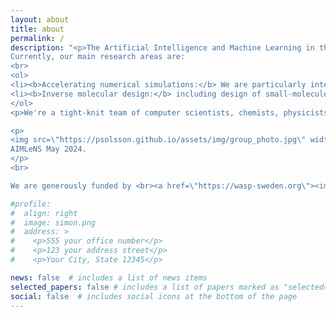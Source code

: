 ```yaml
---
layout: about
title: about
permalink: /
description: "<p>The Artificial Intelligence and Machine Learning in the Natural Sciences (AIMLeNS), based at the Data Science and AI division of the Computer Science and Engineering department at Chalmers University of Technology, Gothenburg, Sweden. <br> In the AIMLeNS lab, we are broadly interested in the interface of AI and Machine learning to the Natural Sciences.</p>
Currently, our main research areas are: 
<br> 
<ol> 
<li><b>Accelerating numerical simulations:</b> We are particularly interested in molecular simulations.</li> 
<li><b>Inverse molecular design:</b> including design of small-molecule therapeutics, biologics, vaccines, and antibodies.</li> 
</ol>
<p>We're a tight-knit team of computer scientists, chemists, physicists, and mathematicians working collaboratively. Our focus is on developing practical methods that blend traditional disciplines with modern machine learning and AI technologies to effectively address large-scale problems.</p>

<p>
<img src=\"https://psolsson.github.io/assets/img/group_photo.jpg\" width=45%><br>
AIMLeNS May 2024.
</p>
<br>

We are generously funded by <br><a href=\"https://wasp-sweden.org\"><img src=\"https://wasp-sweden.org/wp-content/themes/wasp/assets/img/logo.png\"></a><a href=\"https://www.chalmers.se/en/centres/wacqt/\"><img src=\"https://psolsson.github.io/assets/img/wacqt.png\" width=50%></a><br><a href=\"https://kaw.wallenberg.org/en\"> <img src=\"https://kaw.wallenberg.org/themes/custom/kaw/images/logo-en.jpg\" width=50%></a> "

#profile:
#  align: right
#  image: simon.png
#  address: >
#    <p>555 your office number</p>
#    <p>123 your address street</p>
#    <p>Your City, State 12345</p>

news: false  # includes a list of news items
selected_papers: false # includes a list of papers marked as "selected={true}"
social: false  # includes social icons at the bottom of the page
---
```



